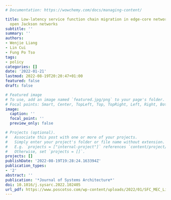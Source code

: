 ```yaml
---
# Documentation: https://wowchemy.com/docs/managing-content/

title: Low-latency service function chain migration in edge-core networks based on
  open Jackson networks
subtitle: ''
summary: ''
authors:
- Wenjie Liang
- Lin Cui
- Fung Po Tso
tags:
- policy
categories: []
date: '2022-01-21'
lastmod: 2022-08-19T20:20:47+01:00
featured: false
draft: false

# Featured image
# To use, add an image named `featured.jpg/png` to your page's folder.
# Focal points: Smart, Center, TopLeft, Top, TopRight, Left, Right, BottomLeft, Bottom, BottomRight.
image:
  caption: ''
  focal_point: ''
  preview_only: false

# Projects (optional).
#   Associate this post with one or more of your projects.
#   Simply enter your project's folder or file name without extension.
#   E.g. `projects = ["internal-project"]` references `content/project/deep-learning/index.md`.
#   Otherwise, set `projects = []`.
projects: []
publishDate: '2022-08-19T19:28:24.163394Z'
publication_types:
- '2'
abstract: ''
publication: '*Journal of Systems Architecture*'
doi: 10.1016/j.sysarc.2022.102405
url_pdf: https://www.poscotso.com/wp-content/uploads/2022/01/SFC_MEC_Liang.pdf
---
```

